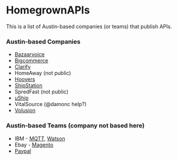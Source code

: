 HomegrownAPIs
=============

This is a list of Austin-based companies (or teams) that publish APIs.


### Austin-based Companies

* [Bazaarvoice](https://developer.bazaarvoice.com/docs)
* [Bigcommerce](https://developer.bigcommerce.com/api/)
* [Clarify](https://developer.clarify.io/docs/)
* HomeAway (not public)
* [Hoovers](http://developer.hoovers.com/)
* [ShipStation](https://www.mashape.com/shipstation/shipstation)
* SpredFast (not public)
* [uShip](https://developer.uship.com/)
* VitalSource (@damonc help?)
* [Volusion](http://docs.volusion.apiary.io/)

### Austin-based Teams (company not based here)

* IBM - [MQTT](http://mqtt.org/), [Watson](http://www.ibm.com/smarterplanet/us/en/ibmwatson/)
* Ebay - [Magento](http://www.magentocommerce.com/api/rest/introduction.html)
* [Paypal](http://developer.paypal.com)
